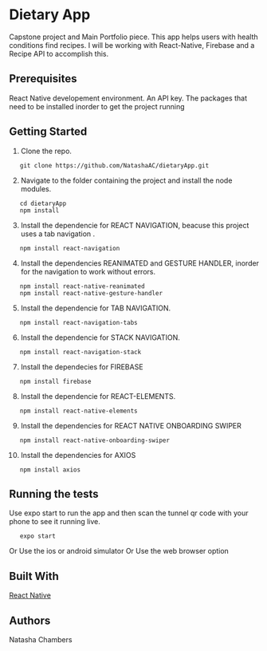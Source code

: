 # Dietary App

Capstone project and Main Portfolio piece. 
This app helps users with health conditions find recipes.
I will be working with React-Native, Firebase and a Recipe API to accomplish this.

## Prerequisites

React Native developement environment.
An API key.
The packages that need to be installed inorder to get the project running

## Getting Started

1. Clone the repo.
```
   git clone https://github.com/NatashaAC/dietaryApp.git
```

2. Navigate to the folder containing the project and install the node modules.
```
   cd dietaryApp
   npm install
```

3. Install the dependencie for REACT NAVIGATION, beacuse this project uses a tab navigation .
```
   npm install react-navigation
```

4. Install the dependencies REANIMATED and GESTURE HANDLER, inorder for the navigation to work without errors.
```
   npm install react-native-reanimated
   npm install react-native-gesture-handler
```

5. Install the dependencie for TAB NAVIGATION.
```
   npm install react-navigation-tabs
```

6. Install the dependencie for STACK NAVIGATION.
```
   npm install react-navigation-stack
```

7. Install the dependecies for FIREBASE
```
   npm install firebase
```

8. Install the dependencie for REACT-ELEMENTS.
```
   npm install react-native-elements
```

9. Install the dependencies for REACT NATIVE ONBOARDING SWIPER
```
   npm install react-native-onboarding-swiper
```

10.  Install the dependencies for AXIOS
```
   npm install axios
```
## Running the tests

Use expo start to run the app and then scan the tunnel qr code with your phone to see it running live.

```
   expo start
```

Or 
Use the ios or android simulator 
Or 
Use the web browser option


## Built With

[React Native](https://facebook.github.io/react-native/)

## Authors

Natasha Chambers 
